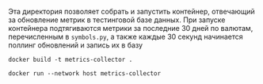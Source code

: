 Эта директория позволяет собрать и запустить контейнер, отвечающий за обновление метрик в тестинговой базе данных. При запуске контейнера подтягиваются метрики за последние 30 дней по валютам, перечисленным в `symbols.py`, а также каждые 30 секунд начинается поллинг обновлений и запись их в базу

```
docker build -t metrics-collector .

docker run --network host metrics-collector
```